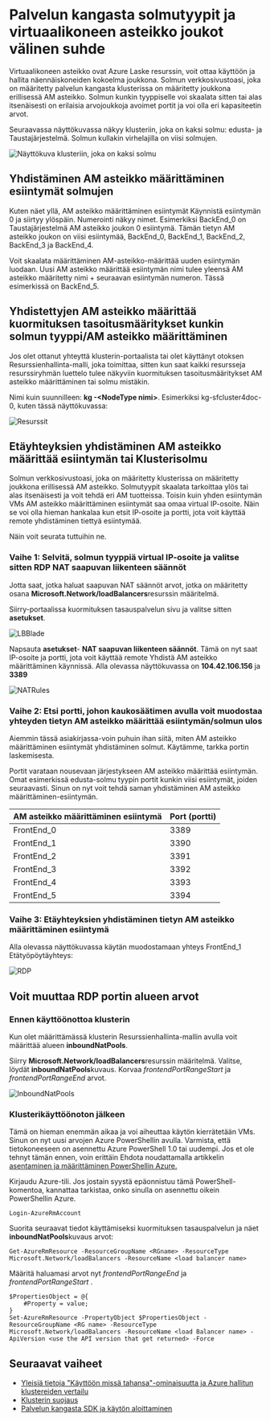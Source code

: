<properties
   pageTitle="Palvelun kangasta solmutyypit ja AM asteikko joukot | Microsoft Azure"
   description="Kuvataan, miten palvelun kangasta solmutyypit liittyvät AM asteikko joukot ja miten remote muodostaa AM asteikko määrittää esiintymän tai klusterisolmu."
   services="service-fabric"
   documentationCenter=".net"
   authors="ChackDan"
   manager="timlt"
   editor=""/>

<tags
   ms.service="service-fabric"
   ms.devlang="dotnet"
   ms.topic="article"
   ms.tgt_pltfrm="NA"
   ms.workload="NA"
   ms.date="09/09/2016"
   ms.author="chackdan"/>


# <a name="the-relationship-between-service-fabric-node-types-and-virtual-machine-scale-sets"></a>Palvelun kangasta solmutyypit ja virtuaalikoneen asteikko joukot välinen suhde

Virtuaalikoneen asteikko ovat Azure Laske resurssin, voit ottaa käyttöön ja hallita näennäiskoneiden kokoelma joukkona. Solmun verkkosivustoasi, joka on määritetty palvelun kangasta klusterissa on määritetty joukkona erillisessä AM asteikko. Solmun kunkin tyyppiselle voi skaalata sitten tai alas itsenäisesti on erilaisia arvojoukkoja avoimet portit ja voi olla eri kapasiteetin arvot.

Seuraavassa näyttökuvassa näkyy klusteriin, joka on kaksi solmu: edusta- ja Taustajärjestelmä.  Solmun kullakin virhelajilla on viisi solmujen.

![Näyttökuva klusteriin, joka on kaksi solmu][NodeTypes]

## <a name="mapping-vm-scale-set-instances-to-nodes"></a>Yhdistäminen AM asteikko määrittäminen esiintymät solmujen

Kuten näet yllä, AM asteikko määrittäminen esiintymät Käynnistä esiintymän 0 ja siirtyy ylöspäin. Numerointi näkyy nimet. Esimerkiksi BackEnd_0 on Taustajärjestelmä AM asteikko joukon 0 esiintymä. Tämän tietyn AM asteikko joukon on viisi esiintymää, BackEnd_0, BackEnd_1, BackEnd_2, BackEnd_3 ja BackEnd_4.

Voit skaalata määrittäminen AM-asteikko-määrittää uuden esiintymän luodaan. Uusi AM asteikko määrittää esiintymän nimi tulee yleensä AM asteikko määritetty nimi + seuraavan esiintymän numeron. Tässä esimerkissä on BackEnd_5.


## <a name="mapping-vm-scale-set-load-balancers-to-each-node-typevm-scale-set"></a>Yhdistettyjen AM asteikko määrittää kuormituksen tasoitusmääritykset kunkin solmun tyyppi/AM asteikko määrittäminen

Jos olet ottanut yhteyttä klusterin-portaalista tai olet käyttänyt otoksen Resurssienhallinta-malli, joka toimittaa, sitten kun saat kaikki resursseja resurssiryhmän luettelo tulee näkyviin kuormituksen tasoitusmääritykset AM asteikko määrittäminen tai solmu mistäkin.

Nimi kuin suunnilleen: **kg -&lt;NodeType nimi&gt;**. Esimerkiksi kg-sfcluster4doc-0, kuten tässä näyttökuvassa:


![Resurssit][Resources]


## <a name="remote-connect-to-a-vm-scale-set-instance-or-a-cluster-node"></a>Etäyhteyksien yhdistäminen AM asteikko määrittää esiintymän tai Klusterisolmu
Solmun verkkosivustoasi, joka on määritetty klusterissa on määritetty joukkona erillisessä AM asteikko.  Solmutyypit skaalata tarkoittaa ylös tai alas itsenäisesti ja voit tehdä eri AM tuotteissa. Toisin kuin yhden esiintymän VMs AM asteikko määrittäminen esiintymät saa omaa virtual IP-osoite. Näin se voi olla hieman hankalaa kun etsit IP-osoite ja portti, jota voit käyttää remote yhdistäminen tiettyä esiintymää.

Näin voit seurata tuttuihin ne.

### <a name="step-1-find-out-the-virtual-ip-address-for-the-node-type-and-then-inbound-nat-rules-for-rdp"></a>Vaihe 1: Selvitä, solmun tyyppiä virtual IP-osoite ja valitse sitten RDP NAT saapuvan liikenteen säännöt

Jotta saat, jotka haluat saapuvan NAT säännöt arvot, jotka on määritetty osana **Microsoft.Network/loadBalancers**resurssin määritelmä.

Siirry-portaalissa kuormituksen tasauspalvelun sivu ja valitse sitten **asetukset**.

![LBBlade][LBBlade]


Napsauta **asetukset**- **NAT saapuvan liikenteen säännöt**. Tämä on nyt saat IP-osoite ja portti, jota voit käyttää remote Yhdistä AM asteikko määrittäminen käynnissä. Alla olevassa näyttökuvassa on **104.42.106.156** ja **3389**

![NATRules][NATRules]

### <a name="step-2-find-out-the-port-that-you-can-use-to-remote-connect-to-the-specific-vm-scale-set-instancenode"></a>Vaihe 2: Etsi portti, johon kaukosäätimen avulla voit muodostaa yhteyden tietyn AM asteikko määrittää esiintymän/solmun ulos

Aiemmin tässä asiakirjassa-voin puhuin ihan siitä, miten AM asteikko määrittäminen esiintymät yhdistäminen solmut. Käytämme, tarkka portin laskemisesta.

Portit varataan nousevaan järjestykseen AM asteikko määrittää esiintymän. Omat esimerkissä edusta-solmu tyypin portit kunkin viisi esiintymät, joiden seuraavasti. Sinun on nyt voit tehdä saman yhdistäminen AM asteikko määrittäminen-esiintymän.

|**AM asteikko määrittäminen esiintymä**|**Port (portti)**|
|-----------------------|--------------------------|
|FrontEnd_0|3389|
|FrontEnd_1|3390|
|FrontEnd_2|3391|
|FrontEnd_3|3392|
|FrontEnd_4|3393|
|FrontEnd_5|3394|


### <a name="step-3-remote-connect-to-the-specific-vm-scale-set-instance"></a>Vaihe 3: Etäyhteyksien yhdistäminen tietyn AM asteikko määrittäminen esiintymä

Alla olevassa näyttökuvassa käytän muodostamaan yhteys FrontEnd_1 Etätyöpöytäyhteys:

![RDP][RDP]

## <a name="how-to-change-the-rdp-port-range-values"></a>Voit muuttaa RDP portin alueen arvot

### <a name="before-cluster-deployment"></a>Ennen käyttöönottoa klusterin

Kun olet määrittämässä klusterin Resurssienhallinta-mallin avulla voit määrittää alueen **inboundNatPools**.

Siirry **Microsoft.Network/loadBalancers**resurssin määritelmä. Valitse, löydät **inboundNatPools**kuvaus.  Korvaa *frontendPortRangeStart* ja *frontendPortRangeEnd* arvot.

![InboundNatPools][InboundNatPools]


### <a name="after-cluster-deployment"></a>Klusterikäyttöönoton jälkeen
Tämä on hieman enemmän aikaa ja voi aiheuttaa käytön kierrätetään VMs. Sinun on nyt uusi arvojen Azure PowerShellin avulla. Varmista, että tietokoneeseen on asennettu Azure PowerShell 1.0 tai uudempi. Jos et ole tehnyt tämän ennen, voin erittäin Ehdota noudattamalla artikkelin [asentaminen ja määrittäminen PowerShellin Azure.](../powershell-install-configure.md)

Kirjaudu Azure-tili. Jos jostain syystä epäonnistuu tämä PowerShell-komentoa, kannattaa tarkistaa, onko sinulla on asennettu oikein PowerShellin Azure.

```
Login-AzureRmAccount
```

Suorita seuraavat tiedot käyttämiseksi kuormituksen tasauspalvelun ja näet **inboundNatPools**kuvaus arvot:

```
Get-AzureRmResource -ResourceGroupName <RGname> -ResourceType Microsoft.Network/loadBalancers -ResourceName <load balancer name>
```

Määritä haluamasi arvot nyt *frontendPortRangeEnd* ja *frontendPortRangeStart* .

```
$PropertiesObject = @{
    #Property = value;
}
Set-AzureRmResource -PropertyObject $PropertiesObject -ResourceGroupName <RG name> -ResourceType Microsoft.Network/loadBalancers -ResourceName <load Balancer name> -ApiVersion <use the API version that get returned> -Force
```


## <a name="next-steps"></a>Seuraavat vaiheet

- [Yleisiä tietoja "Käyttöön missä tahansa"-ominaisuutta ja Azure hallitun klustereiden vertailu](service-fabric-deploy-anywhere.md)
- [Klusterin suojaus](service-fabric-cluster-security.md)
- [Palvelun kangasta SDK ja käytön aloittaminen](service-fabric-get-started.md)


<!--Image references-->
[NodeTypes]: ./media/service-fabric-cluster-nodetypes/NodeTypes.png
[Resources]: ./media/service-fabric-cluster-nodetypes/Resources.png
[InboundNatPools]: ./media/service-fabric-cluster-nodetypes/InboundNatPools.png
[LBBlade]: ./media/service-fabric-cluster-nodetypes/LBBlade.png
[NATRules]: ./media/service-fabric-cluster-nodetypes/NATRules.png
[RDP]: ./media/service-fabric-cluster-nodetypes/RDP.png
